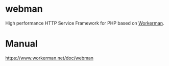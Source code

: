 # webman

High performance HTTP Service Framework for PHP based on [Workerman](https://github.com/walkor/workerman).

# Manual

https://www.workerman.net/doc/webman


